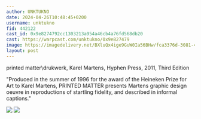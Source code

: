 ```yaml
---
author: UNKTUKNO
date: 2024-04-26T10:48:45+0200
username: unktukno
fid: 442122
cast_id: 0x9e8274792cc1303213a954a46cb4a76fd568db20
cast: https://warpcast.com/unktukno/0x9e827479
image: https://imagedelivery.net/BXluQx4ige9GuW0Ia56BHw/fca3376d-3081-4a95-ab2f-fe1f7bd81800/original
layout: post
---
```

printed matter\drukwerk, Karel Martens, Hyphen Press, 2011, Third Edition  
  
"Produced in the summer of 1996 for the award of the Heineken Prize for Art to Karel Martens, PRINTED MATTER presents Martens graphic design oeuvre in reproductions of startling fidelity, and described in informal captions."  

![](https://imagedelivery.net/BXluQx4ige9GuW0Ia56BHw/fca3376d-3081-4a95-ab2f-fe1f7bd81800/original)
![](https://imagedelivery.net/BXluQx4ige9GuW0Ia56BHw/8f59f0f1-5de2-4ce0-50b8-be5ca8d18200/original)
